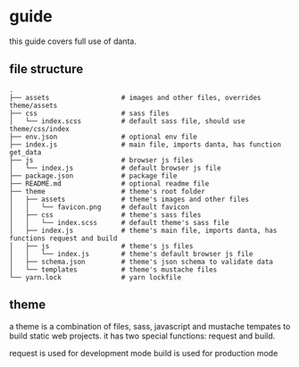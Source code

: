 # guide

this guide covers full use of danta.

## file structure

```
.
├── assets                  # images and other files, overrides theme/assets
├── css                     # sass files
│   └── index.scss          # default sass file, should use theme/css/index
├── env.json                # optional env file
├── index.js                # main file, imports danta, has function get_data
├── js                      # browser js files
│   └── index.js            # default browser js file
├── package.json            # package file
├── README.md               # optional readme file
├── theme                   # theme's root folder
│   ├── assets              # theme's images and other files
│   │   └── favicon.png     # default favicon
│   ├── css                 # theme's sass files
│   │   └── index.scss      # default theme's sass file
│   ├── index.js            # theme's main file, imports danta, has functions request and build
│   ├── js                  # theme's js files
│   │   └── index.js        # theme's default browser js file
│   ├── schema.json         # theme's json schema to validate data
│   └── templates           # theme's mustache files
└── yarn.lock               # yarn lockfile
```

## theme
a theme is a combination of files, sass, javascript and mustache tempates
to build static web projects. it has two special functions: request and build.

request is used for development mode
build is used for production mode
